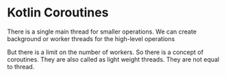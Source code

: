 # Kotlin Coroutines

There is a single main thread for smaller operations. We can create background or worker threads for the high-level operations

But there is a limit on the number of workers. So there is a concept of coroutines. They are also called as light weight threads. They are not equal to thread.
